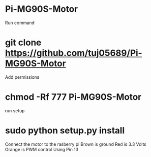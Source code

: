 # Pi-MG90S-Motor

Run command 
# git clone https://github.com/tuj05689/Pi-MG90S-Motor

Add permissions

# chmod -Rf 777 Pi-MG90S-Motor

run setup

# sudo python setup.py install

Connect the motor to the rasberry pi
Brown is ground
Red is 3.3 Volts
Orange is PWM control
  Using Pin 13
